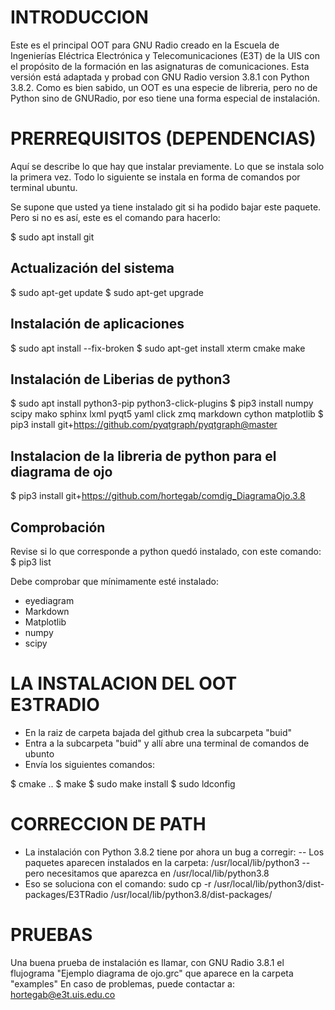 # INTRODUCCION

Este es el principal OOT para GNU Radio creado en la Escuela de Ingenierías Eléctrica Electrónica y Telecomunicaciones (E3T) de la UIS con el propósito de la formación en las asignaturas de comunicaciones. Esta versión está adaptada y probad con GNU Radio version 3.8.1 con Python 3.8.2. Como es bien sabido, un OOT es una especie de libreria, pero no de Python sino de GNURadio, por eso tiene una forma especial de instalación.

# PRERREQUISITOS (DEPENDENCIAS)
Aquí se describe lo que hay que instalar previamente. Lo que se instala solo la primera vez. Todo lo siguiente se instala en forma de comandos por terminal ubuntu.

Se supone que usted ya tiene instalado git si ha podido bajar este paquete. Pero si no es así, este es el comando para hacerlo:

$ sudo apt install git

## Actualización del sistema

$ sudo apt-get update
$ sudo apt-get upgrade

## Instalación de aplicaciones
$ sudo apt install --fix-broken
$ sudo apt-get install xterm cmake make

## Instalación de Liberias de python3

$ sudo apt install python3-pip python3-click-plugins
$ pip3 install numpy scipy mako sphinx lxml pyqt5 yaml click zmq markdown cython matplotlib
$ pip3 install git+https://github.com/pyqtgraph/pyqtgraph@master

## Instalacion de la libreria de python para el diagrama de ojo

$ pip3 install git+https://github.com/hortegab/comdig_DiagramaOjo.3.8

## Comprobación
Revise si lo que corresponde a python quedó instalado, con este comando:
$ pip3 list

Debe comprobar que mínimamente esté instalado:
- eyediagram
- Markdown
- Matplotlib
- numpy
- scipy

# LA INSTALACION DEL OOT E3TRADIO
- En la raiz de carpeta bajada del github crea la subcarpeta "buid"
- Entra a la subcarpeta "buid" y allí abre una terminal de comandos de ubunto
- Envía los siguientes comandos:

$ cmake ..
$ make
$ sudo make install
$ sudo ldconfig

# CORRECCION DE PATH
- La instalación con Python 3.8.2 tiene por ahora un bug a corregir:
  -- Los paquetes aparecen instalados en la carpeta:  /usr/local/lib/python3
  -- pero necesitamos que aparezca en /usr/local/lib/python3.8
- Eso se soluciona con el comando:
sudo cp -r /usr/local/lib/python3/dist-packages/E3TRadio /usr/local/lib/python3.8/dist-packages/

# PRUEBAS
Una buena prueba de instalación es llamar, con GNU Radio 3.8.1 el flujograma "Ejemplo diagrama de ojo.grc" que aparece en la carpeta "examples"
En caso de problemas, puede contactar a: hortegab@e3t.uis.edu.co











